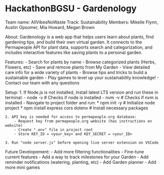 # HackathonBGSU - Gardenology

Team name: AllVibesNoWaste
Track: Sustainability
Members: Mikelle Flynn, Austin Opsomer, Mia Howard, Megan Brown

About:
    Gardenology is a web app that helps users learn about plants, find gardening tips, and build their own virtual garden. It connects to the Permapeople API for plant data, supports search and categorization, and includes interactive features like saving plants to a personal garden.

Features:
    - Search for plants by name
    - Browse categorized plants (Herbs, Flowers, etc)
    - Save and remove plants from My Garden
    - View detailed care info for a wide variety of plants
    - Browse tips and tricks to build a sustainable garden
    - Play games to level up your sustainability knowledge!
    - Contact our team with any questions

Setup:
    1. If Node.js is not installed, install latest LTS version and run these in terminal:
        - node -v # Checks if node is installed
        - nvm -v # Checks if nvm is installed
        - Navigate to project folder and run:
            * npm init -y # Initialize node project
            * npm install express cors dotenv # Install necessary packages

    2. API key is needed for access to permapeople.org database:
        - Request key from permapeople.org website (has instructions on website)
        - Create ".env" file in project root
        - Store KEY_ID = <your_key> and KEY_SECRET = <your_ID>

    3. Run "node server.js" before opening live server extension on VSCode

Future Developement:
    - Add more filtering functionalities
    - Fine-tune current features
    - Add a way to track milestones for your Garden
    - Add reminder notifications (watering, planting, etc)
    - Add Garden planner
    - Add more mini games